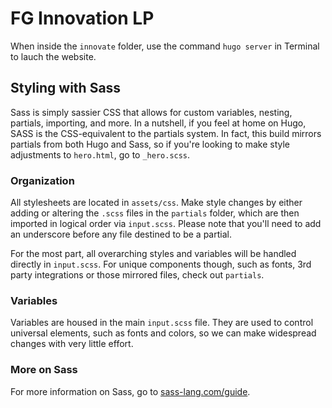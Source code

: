 # FG Innovation LP

When inside the `innovate` folder, use the command `hugo server` in Terminal to lauch the website.

## Styling with Sass
Sass is simply sassier CSS that allows for custom variables, nesting, partials, importing, and more. In a nutshell, if you feel at home on Hugo, SASS is the CSS-equivalent to the partials system. In fact, this build mirrors partials from both Hugo and Sass, so if you're looking to make style adjustments to `hero.html`, go to `_hero.scss`. 

### Organization
All stylesheets are located in `assets/css`. Make style changes by either adding or altering the `.scss` files in the `partials` folder, which are then imported in logical order via `input.scss`. Please note that you'll need to add an underscore before any file destined to be a partial. 

For the most part, all overarching styles and variables will be handled directly in `input.scss`. For unique components though, such as fonts, 3rd party integrations or those mirrored files, check out `partials`.  

### Variables
Variables are housed in the main `input.scss` file. They are used to control universal elements, such as fonts and colors, so we can make widespread changes with very little effort. 

### More on Sass
For more information on Sass, go to [sass-lang.com/guide](https://sass-lang.com/guide).